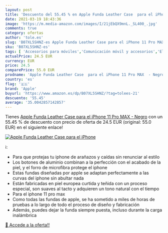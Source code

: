 ```yaml
---
layout: post
title: 'Descuento del 55.45 % en Apple Funda Leather Case  para el iPhone'
date: 2021-03-19 18:43:36
image: 'https://m.media-amazon.com/images/I/21jEbQX9mnL._SL400_.jpg'
comments: true
category: ofertas
author: 'tole.es'
slug: 'B07XL5SHNZ-es Apple Funda Leather Case para el iPhone 11 Pro MAX - Negro'
sku: 'B07XL5SHNZ-es'
tags: [ 'Accesorios para móviles','Comunicación móvil y accesorios','Electrónica','Fundas cartucheras para móviles','Fundas y carcasas para teléfonos móviles','apple','iphone', ]
actualPrice: 24.5 EUR
currency: EUR
price: 24.5
comparePrice: 55.0 EUR
prodname: 'Apple Funda Leather Case  para el iPhone 11 Pro MAX  - Negro'
country: 'es'
flag: '🇪🇸'
brand: 'Apple'
buyurl: 'https://www.amazon.es/dp/B07XL5SHNZ/?tag=tolees-21'
descuento: '55.45'
average: '35.0042857142857'
---
```


Tienes [Apple Funda Leather Case  para el iPhone 11 Pro MAX  - Negro](https://www.amazon.es/dp/B07XL5SHNZ/?tag=tolees-21) con un 55.45 % de descuento con precio de oferta de 24.5 EUR (original: 55.0 EUR) en el siguiente enlace!

[![Apple Funda Leather Case  para el iPhone](https://m.media-amazon.com/images/I/21jEbQX9mnL._SL400_.jpg)](https://www.amazon.es/dp/B07XL5SHNZ/?tag=tolees-21)

ℹ️:

- Para que protejas tu iphone de arañazos y caídas sin renunciar al estilo
- Los botones de aluminio combinan a la perfección con el acabado de la piel, y el forro de microfibra protege el iphone
- Estas fundas diseñadas por apple se adaptan perfectamente a las curvas del iphone sin abultar nada
- Están fabricadas en piel europea curtida y teñida con un proceso especial, son suaves al tacto y adquieren un tono natural con el tiempo
- Para el iphone 11 pro max
- Como todas las fundas de apple, se ha sometido a miles de horas de pruebas a lo largo de todo el proceso de diseño y fabricación
- Además, puedes dejar la funda siempre puesta, incluso durante la carga inalámbrica

[🛒 Accede a la oferta!!](https://www.amazon.es/dp/B07XL5SHNZ/?tag=tolees-21)

